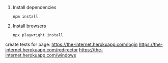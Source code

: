 1. Install dependencies
   ```
   npm install
   ```

2. Install browsers
   ```
   npx playwright install
   ```


create tests for page:
https://the-internet.herokuapp.com/login
https://the-internet.herokuapp.com/redirector
https://the-internet.herokuapp.com/windows
